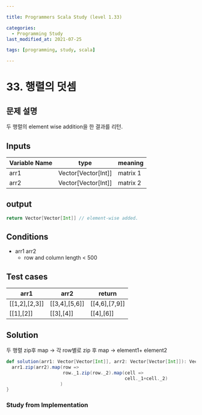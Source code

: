 ```yaml
---

title: Programmers Scala Study (level 1.33)

categories:
  - Programming Study
last_modified_at: 2021-07-25

tags: [programming, study, scala]

---
```


# 33. 행렬의 덧셈

## 문제 설명

두 행렬의 element wise addition을 한 결과를 리턴.

## Inputs

| Variable Name | type                | meaning  |
| ------------- | ------------------- | -------- |
| arr1          | Vector[Vector[Int]] | matrix 1 |
| arr2          | Vector[Vector[Int]] | matrix 2 |

## output

~~~scala
return Vector[Vector[Int]] // element-wise added.
~~~

## Conditions

* arr1 arr2
  * row and column length < 500

## Test cases

| arr1          | arr2          | return        |
| ------------- | ------------- | ------------- |
| [[1,2],[2,3]] | [[3,4],[5,6]] | [[4,6],[7,9]] |
| [[1],[2]]     | [[3],[4]]     | [[4],[6]]     |

## Solution

두 행렬 zip후 map → 각 row별로 zip 후 map → element1+ element2

~~~scala
def solution(arr1: Vector[Vector[Int]], arr2: Vector[Vector[Int]]): Vector[Vector[Int]] = {
  arr1.zip(arr2).map(row => 
                     row._1.zip(row._2).map(cell => 
                                            cell._1+cell._2)
                    )
}
~~~

### Study from Implementation
